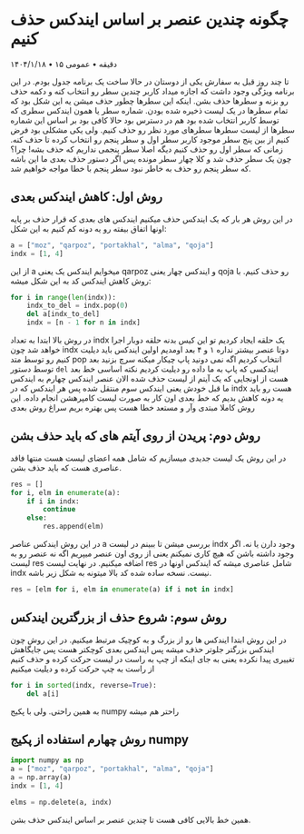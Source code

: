 # چگونه چندین عنصر بر اساس ایندکس حذف کنیم
۱۴۰۴/۱/۱۸ • ۱۵ دقیقه • عمومی

تا چند روز قبل به سفارش یکی از دوستان در حالا ساخت یک برنامه جدول بودم. در این برنامه ویژگی وجود داشت که اجازه میداد کاربر چندین سطر رو انتخاب کنه و دکمه حذف رو بزنه و سطرها حذف بشن.
اینکه این سطرها چطور حذف میشن یه این شکل بود که تمام سطرها در یک لیست ذخیره شده بودن. شماره سطر یا همون ایندکس سطری که توسط کاربر انتخاب شده بود هم در دسترس بود حالا کافی بود بر اساس این شماره سطرها از لیست سطرها سطرهای مورد نظر رو حذف کنیم. ولی یکی مشکلی بود فرض کنیم از بین پنج سطر موجود کاربر سطر اول و سطر پنجم رو انتخاب کرده تا حذف کنه. زمانی که سطر اول رو حذف کنیم دیگه اصلا سطر پنجمی نداریم که حذف بشه! چرا؟ چون یک سطر حذف شد و کلا چهار سطر مونده پس اگر دستور حذف بعدی ما این باشه که سطر پنجم رو حذف به خاطر نبود سطر پنجم با خطا مواجه خواهیم شد.

## روش اول: کاهش ایندکس بعدی
در این روش هر بار که یک ایندکس حذف میکنیم ایندکس های بعدی که قرار حذف بر پایه اونها اتفاق بیفته رو یه دونه کم کنیم به این شکل:
```python
a = ["moz", "qarpoz", "portakhal", "alma", "qoja"]
indx = [1, 4]
```

از این a میخوایم ایندکس یک یعنی qarpoz و ایندکس چهار یعنی qoja رو حذف کنیم. با روش کاهش ایندکس کد به این شکل میشه:
```python
for i in range(len(indx)):
    indx_to_del = indx.pop(0)
    del a[indx_to_del]
    indx = [n - 1 for n in indx]
```
در روش بالا ابتدا به تعداد indx یک حلقه ایجاد کردیم تو این کیس بدنه حلقه دوبار اجرا خواهد شد چون indx دوتا عنصر بیشتر نداره ۱ و ۴
بعد اومدیم اولین ایندکس باید دیلیت کنیم رو توسط متد pop انتخاب کردیم اگه نمی دونید پاپ چیکار میکنه سرچ بزنید
بعد توسط دستور `del` ایندکسی که پاپ به ما داده رو دیلیت کردیم
نکته اساسی خط بعد هست از اونجایی که یک آیتم از لیست حذف شده الان عنصر ایندکس چهارم به ایندکس ما قبل خودش یعنی ایندکس سوم منتقل شده پس هر ایندکس که در indx هست رو باید یه دونه کاهش بدیم که خط بعدی اون کار به صورت لیست کامپرهشن انجام داده.
این روش کاملا مبتدی وآر و مستعد خطا هست پس بهتره بریم سراغ روش بعدی

## روش دوم: پریدن از روی آیتم های که باید حذف بشن
در این روش یک لیست جدیدی میسازیم که شامل همه اعضای لیست هست منتها فاقد عناصری هست که باید حذف بشن.
```python
res = []
for i, elm in enumerate(a):
    if i in indx:
        continue
    else:
        res.append(elm)
```	
				
				
در این روش ایندکس عناصر a بررسی میشن تا ببینم در لیست indx وجود دارن یا نه. اگر وجود داشته باشن که هیچ کاری نمیکنم یعنی از روی اون عنصر میپریم اگه نه عنصر رو به لیست res اضافه میکنیم. در نهایت لیست res شامل عناصری میشه که ایندکس اونها در indx نیست.
نسخه ساده شده کد بالا میتونه به شکل زیر باشه.
```python
res = [elm for i, elm in enumerate(a) if i not in indx]

```
## روش سوم: شروع حذف از بزرگترین ایندکس
در این روش ابتدا ایندکس ها رو از بزرگ و به کوچیک مرتبط میکنیم. در این روش چون ایندکس بزرگتر جلوتر حذف میشه پس ایندکس بعدی کوچکتر هست پس جایگاهش تغییری پیدا نکرده یعنی به جای اینکه از چپ به راست در لیست حرکت کرده و حذف کنیم از راست به چپ حرکت کرده و دیلیت میکنیم
```python
for i in sorted(indx, reverse=True):
    del a[i]
```
به همین راحتی. ولی با پکیج numpy راحتر هم میشه

## روش چهارم استفاده از پکیج numpy
```python
import numpy as np
a = ["moz", "qarpoz", "portakhal", "alma", "qoja"]
a = np.array(a)
indx = [1, 4]

elms = np.delete(a, indx)

```
همین خط بالایی کافی هست تا چندین عنصر بر اساس ایندکس حذف بشن.
